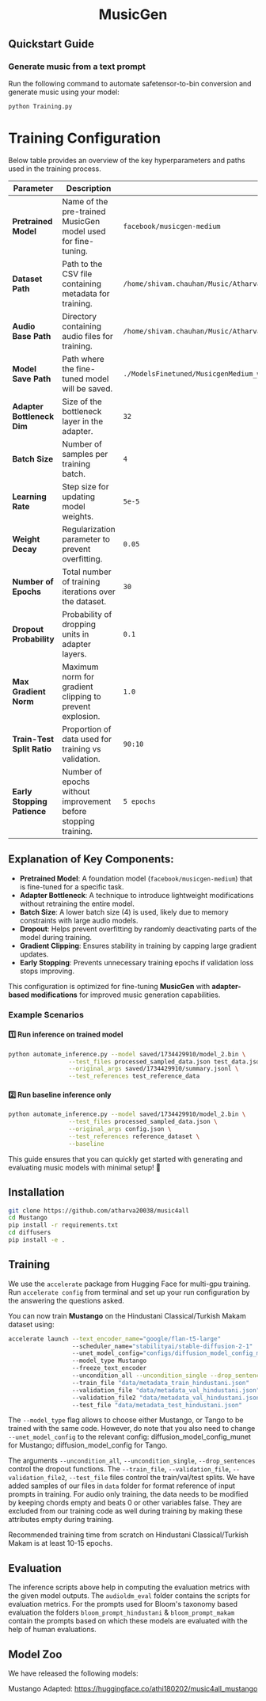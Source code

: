 <div align="center">

# MusicGen

</div>

## Quickstart Guide

### Generate music from a text prompt  
Run the following command to automate safetensor-to-bin conversion and generate music using your model:  

```sh
python Training.py

```

# Training Configuration

Below table provides an overview of the key hyperparameters and paths used in the training process.

| Parameter                 | Description                                              | Value                                                      |
|---------------------------|----------------------------------------------------------|------------------------------------------------------------|
| **Pretrained Model**      | Name of the pre-trained MusicGen model used for fine-tuning. | `facebook/musicgen-medium`                                  |
| **Dataset Path**          | Path to the CSV file containing metadata for training.  | `/home/shivam.chauhan/Music/Atharva/Processed_Dataset/Makam_32KHz/metadata.csv` |
| **Audio Base Path**       | Directory containing audio files for training.          | `/home/shivam.chauhan/Music/Atharva/Processed_Dataset/Makam_32KHz/` |
| **Model Save Path**       | Path where the fine-tuned model will be saved.         | `./ModelsFinetuned/MusicgenMedium_with_adapters_EncoderDecoder_newMaqam.pt` |
| **Adapter Bottleneck Dim**| Size of the bottleneck layer in the adapter.            | `32`                                                        |
| **Batch Size**            | Number of samples per training batch.                    | `4`                                                         |
| **Learning Rate**         | Step size for updating model weights.                    | `5e-5`                                                      |
| **Weight Decay**          | Regularization parameter to prevent overfitting.        | `0.05`                                                      |
| **Number of Epochs**      | Total number of training iterations over the dataset.    | `30`                                                        |
| **Dropout Probability**   | Probability of dropping units in adapter layers.        | `0.1`                                                       |
| **Max Gradient Norm**     | Maximum norm for gradient clipping to prevent explosion. | `1.0`                                                       |
| **Train-Test Split Ratio**| Proportion of data used for training vs validation.      | `90:10`                                                     |
| **Early Stopping Patience** | Number of epochs without improvement before stopping training. | `5 epochs`                                                 |

## Explanation of Key Components:
- **Pretrained Model**: A foundation model (`facebook/musicgen-medium`) that is fine-tuned for a specific task.
- **Adapter Bottleneck**: A technique to introduce lightweight modifications without retraining the entire model.
- **Batch Size**: A lower batch size (4) is used, likely due to memory constraints with large audio models.
- **Dropout**: Helps prevent overfitting by randomly deactivating parts of the model during training.
- **Gradient Clipping**: Ensures stability in training by capping large gradient updates.
- **Early Stopping**: Prevents unnecessary training epochs if validation loss stops improving.

This configuration is optimized for fine-tuning **MusicGen** with **adapter-based modifications** for improved music generation capabilities.


### Example Scenarios  

#### 1️⃣ Run inference on trained model  
```sh
python automate_inference.py --model saved/1734429910/model_2.bin \
                 --test_files processed_sampled_data.json test_data.json \
                 --original_args saved/1734429910/summary.jsonl \
                 --test_references test_reference_data
```

#### 2️⃣ Run baseline inference only  
```sh
python automate_inference.py --model saved/1734429910/model_2.bin \
                 --test_files processed_sampled_data.json \
                 --original_args config.json \
                 --test_references reference_dataset \
                 --baseline
```

This guide ensures that you can quickly get started with generating and evaluating music models with minimal setup! 🚀


## Installation

```bash
git clone https://github.com/atharva20038/music4all
cd Mustango
pip install -r requirements.txt
cd diffusers
pip install -e .
```


## Training

We use the `accelerate` package from Hugging Face for multi-gpu training. Run `accelerate config` from terminal and set up your run configuration by the answering the questions asked.

You can now train **Mustango** on the Hindustani Classical/Turkish Makam dataset using:

```bash
accelerate launch --text_encoder_name="google/flan-t5-large" 
                  --scheduler_name="stabilityai/stable-diffusion-2-1" 
                  --unet_model_config="configs/diffusion_model_config_munet.json" 
                  --model_type Mustango 
                  --freeze_text_encoder 
                  --uncondition_all --uncondition_single --drop_sentences --snr_gamma 5 
                  --train_file "data/metadata_train_hindustani.json" 
                  --validation_file "data/metadata_val_hindustani.json" 
                  --validation_file2 "data/metadata_val_hindustani.json" 
                  --test_file "data/metadata_test_hindustani.json"
```

The `--model_type` flag allows to choose either Mustango, or Tango to be trained with the same code. However, do note that you also need to change `--unet_model_config` to the relevant config: diffusion_model_config_munet for Mustango; diffusion_model_config for Tango.

The arguments `--uncondition_all`, `--uncondition_single`, `--drop_sentences` control the dropout functions. The `--train_file`, `--validation_file`, `--validation_file2`, `--test_file` files control the train/val/test splits. We have added samples of our files in `data` folder for format reference of input prompts in training. For audio only training, the data needs to be modified by keeping chords empty and beats 0 or other variables false. They are excluded from our training code as well during training by making these attributes empty during training.    

Recommended training time from scratch on Hindustani Classical/Turkish Makam is at least 10-15 epochs.

## Evaluation

The inference scripts above help in computing the evaluation metrics with the given model outputs. The `audioldm_eval` folder contains the scripts for evaluation metrics. For the prompts used for Bloom's taxonomy based evaluation the folders `bloom_prompt_hindustani` & `bloom_prompt_makam` contain the prompts based on which these models are evaluated with the help of human evaluations.


## Model Zoo

We have released the following models:

Mustango Adapted: https://huggingface.co/athi180202/music4all_mustango



